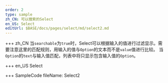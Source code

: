 ```yaml
--- 
order: 2
type: sample
zh_CN: 可以搜索的Select
en_US: Select
editUrl: $BASE/docs/pages/select/md/select2.md
---
```


+++ zh_CN
当<Code>searchable</Code>为<Code>true</Code>时，Select可以根据输入的值进行过滤显示。需要注意这里的匹配规则，用输入的值与<Code>Option</Code>的文本而不是<Code>value</Code>值进行比较。
    当<Code>Option</Code>的<Code>text</Code>与输入值匹配，列表中将只显示包含输入值的<Code>Option</Code>。

+++ en_US
Select

+++ SampleCode
fileName: Select2

